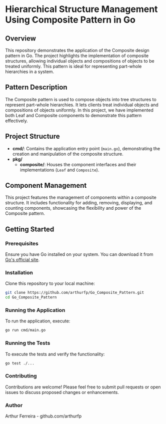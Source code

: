# Hierarchical Structure Management Using Composite Pattern in Go

## Overview
This repository demonstrates the application of the Composite design pattern in Go. The project highlights the implementation of composite structures, allowing individual objects and compositions of objects to be treated uniformly. This pattern is ideal for representing part-whole hierarchies in a system.

## Pattern Description
The Composite pattern is used to compose objects into tree structures to represent part-whole hierarchies. It lets clients treat individual objects and compositions of objects uniformly. In this project, we have implemented both Leaf and Composite components to demonstrate this pattern effectively.

## Project Structure
- **cmd/**: Contains the application entry point (`main.go`), demonstrating the creation and manipulation of the composite structure.
- **pkg/**
  - **composite/**: Houses the component interfaces and their implementations (`Leaf` and `Composite`).

## Component Management
This project features the management of components within a composite structure. It includes functionality for adding, removing, displaying, and counting components, showcasing the flexibility and power of the Composite pattern.

## Getting Started

### Prerequisites
Ensure you have Go installed on your system. You can download it from [Go's official site](https://golang.org/dl/).

### Installation
Clone this repository to your local machine:
```bash
git clone https://github.com/arthurfp/Go_Composite_Pattern.git
cd Go_Composite_Pattern
```

### Running the Application
To run the application, execute:
```bash
go run cmd/main.go
```

### Running the Tests
To execute the tests and verify the functionality:
```bash
go test ./...
```

### Contributing
Contributions are welcome! Please feel free to submit pull requests or open issues to discuss proposed changes or enhancements.

### Author
Arthur Ferreira - github.com/arthurfp